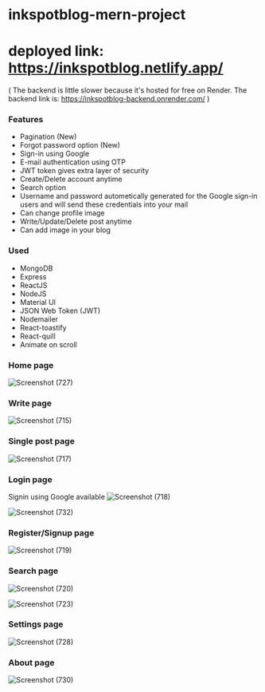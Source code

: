 # inkspotblog-mern-project
# deployed link: https://inkspotblog.netlify.app/ 
( The backend is little slower because it's hosted for free on Render.
The backend link is: https://inkspotblog-backend.onrender.com/ )

### Features
- Pagination (New)
- Forgot password option (New)
- Sign-in using Google
- E-mail authentication using OTP
- JWT token gives extra layer of security
- Create/Delete account anytime
- Search option
- Username and password autometically generated for the Google sign-in users and will send these credentials into your mail
- Can change profile image
- Write/Update/Delete post anytime
- Can add image in your blog

### Used
- MongoDB
- Express
- ReactJS
- NodeJS
- Material UI
- JSON Web Token (JWT)
- Nodemailer
- React-toastify
- React-quill
- Animate on scroll

### Home page
![Screenshot (727)](https://github.com/vishalkashyap247/inkspotblog-mern-project/assets/103761502/c0f14771-5aec-46a0-9e4c-6bd605adc024)


### Write page
![Screenshot (715)](https://github.com/vishalkashyap247/inkspotblog-mern-project/assets/103761502/6abacf76-d930-4b26-81ec-caf204a14f62)


### Single post page
![Screenshot (717)](https://github.com/vishalkashyap247/inkspotblog-mern-project/assets/103761502/812cbdc9-4797-4c7d-8215-a50409ef80d0)


### Login page
Signin using Google available
![Screenshot (718)](https://github.com/vishalkashyap247/inkspotblog-mern-project/assets/103761502/48568b77-12b7-4c90-8c25-6e28bbce91da)

![Screenshot (732)](https://github.com/vishalkashyap247/inkspotblog-mern-project/assets/103761502/a636d4f0-e927-4e3c-b9ba-463c87714a5d)


### Register/Signup page
![Screenshot (719)](https://github.com/vishalkashyap247/inkspotblog-mern-project/assets/103761502/facd07d6-7dfc-4856-a0b6-3f9650b5eea0)


### Search page
![Screenshot (720)](https://github.com/vishalkashyap247/inkspotblog-mern-project/assets/103761502/4d6cf4a9-ce76-466a-b625-3527d4b3e60e)

![Screenshot (723)](https://github.com/vishalkashyap247/inkspotblog-mern-project/assets/103761502/97197e8a-d89b-48af-b509-2fe8268284c8)


### Settings page
![Screenshot (728)](https://github.com/vishalkashyap247/inkspotblog-mern-project/assets/103761502/8a75a50d-e340-40c4-8d76-1592f5f63e90)


### About page
![Screenshot (730)](https://github.com/vishalkashyap247/inkspotblog-mern-project/assets/103761502/8e550cc8-5f43-4104-9e98-fd78005b3df4)
